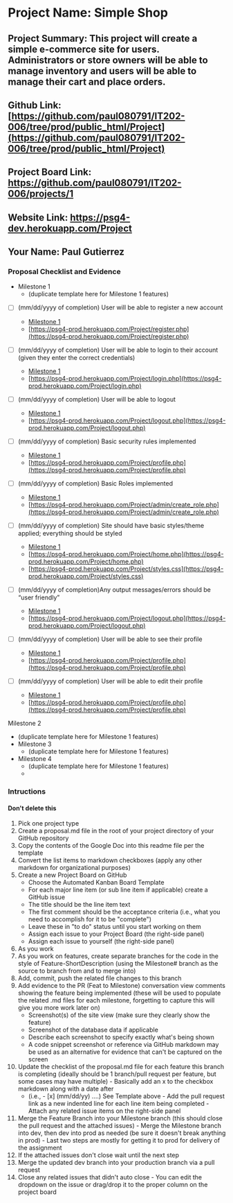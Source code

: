# Project Name: Simple Shop
## Project Summary:  This project will create a simple e-commerce site for users. Administrators or store owners will be able to manage inventory and users will be able to manage their cart and place orders.
## Github Link: [https://github.com/paul080791/IT202-006/tree/prod/public_html/Project](https://github.com/paul080791/IT202-006/tree/prod/public_html/Project)
## Project Board Link: https://github.com/paul080791/IT202-006/projects/1
## Website Link: https://psg4-dev.herokuapp.com/Project
## Your Name: Paul Gutierrez

<!-- Line item / Feature template (use this for each bullet point) -- DO NOT DELETE THIS SECTION


- [ ] \(mm/dd/yyyy of completion) Feature Title (from the proposal bullet point, if it's a sub-point indent it properly)
  -  Link to related .md file: [Link Name](link url)

 End Line item / Feature Template -- DO NOT DELETE THIS SECTION --> 
 
 
### Proposal Checklist and Evidence

- Milestone 1
  - (duplicate template here for Milestone 1 features)
  
- [ ] \(mm/dd/yyyy of completion) User will be able to register a new account
  -  [Milestone 1](https://github.com/paul080791/IT202-006/blob/Milestone1/public_html/Project/milestone1.md)
  -  [https://psg4-prod.herokuapp.com/Project/register.php](https://psg4-prod.herokuapp.com/Project/register.php)
  
- [ ] \(mm/dd/yyyy of completion) User will be able to login to their account (given they enter the correct credentials)
  -  [Milestone 1](https://github.com/paul080791/IT202-006/blob/Milestone1/public_html/Project/milestone1.md)
  -  [https://psg4-prod.herokuapp.com/Project/login.php](https://psg4-prod.herokuapp.com/Project/login.php)  
  
- [ ] \(mm/dd/yyyy of completion) User will be able to logout
  -  [Milestone 1](https://github.com/paul080791/IT202-006/blob/Milestone1/public_html/Project/milestone1.md)
  -  [https://psg4-prod.herokuapp.com/Project/logout.php](https://psg4-prod.herokuapp.com/Project/logout.php)
- [ ] \(mm/dd/yyyy of completion) Basic security rules implemented
  -  [Milestone 1](https://github.com/paul080791/IT202-006/blob/Milestone1/public_html/Project/milestone1.md)
  -  [https://psg4-prod.herokuapp.com/Project/profile.php](https://psg4-prod.herokuapp.com/Project/profile.php)
- [ ] \(mm/dd/yyyy of completion) Basic Roles implemented
  -  [Milestone 1](https://github.com/paul080791/IT202-006/blob/Milestone1/public_html/Project/milestone1.md)
  -  [https://psg4-prod.herokuapp.com/Project/admin/create_role.php](https://psg4-prod.herokuapp.com/Project/admin/create_role.php)
- [ ] \(mm/dd/yyyy of completion) Site should have basic styles/theme applied; everything should be styled
  -  [Milestone 1](https://github.com/paul080791/IT202-006/blob/Milestone1/public_html/Project/milestone1.md)
  -  [https://psg4-prod.herokuapp.com/Project/home.php](https://psg4-prod.herokuapp.com/Project/home.php)
  -  [https://psg4-prod.herokuapp.com/Project/styles.css](https://psg4-prod.herokuapp.com/Project/styles.css)

- [ ] \(mm/dd/yyyy of completion)Any output messages/errors should be “user friendly”
  -  [Milestone 1](https://github.com/paul080791/IT202-006/blob/Milestone1/public_html/Project/milestone1.md)
  -  [https://psg4-prod.herokuapp.com/Project/logout.php](https://psg4-prod.herokuapp.com/Project/logout.php)
- [ ] \(mm/dd/yyyy of completion) User will be able to see their profile
  -  [Milestone 1](https://github.com/paul080791/IT202-006/blob/Milestone1/public_html/Project/milestone1.md)
  -  [https://psg4-prod.herokuapp.com/Project/profile.php](https://psg4-prod.herokuapp.com/Project/profile.php)
  
- [ ] \(mm/dd/yyyy of completion) User will be able to edit their profile
  -  [Milestone 1](https://github.com/paul080791/IT202-006/blob/Milestone1/public_html/Project/milestone1.md)
  -  [https://psg4-prod.herokuapp.com/Project/profile.php](https://psg4-prod.herokuapp.com/Project/profile.php)

Milestone 2
  - (duplicate template here for Milestone 1 features)
- Milestone 3
  - (duplicate template here for Milestone 1 features)
- Milestone 4
  - (duplicate template here for Milestone 1 features)
  - 
### Intructions
#### Don't delete this
1. Pick one project type
2. Create a proposal.md file in the root of your project directory of your GitHub repository
3. Copy the contents of the Google Doc into this readme file per the template
4. Convert the list items to markdown checkboxes (apply any other markdown for organizational purposes)
5. Create a new Project Board on GitHub
   - Choose the Automated Kanban Board Template
   - For each major line item (or sub line item if applicable) create a GitHub issue
   - The title should be the line item text
   - The first comment should be the acceptance criteria (i.e., what you need to accomplish for it to be "complete")
   - Leave these in "to do" status until you start working on them
   - Assign each issue to your Project Board (the right-side panel)
   - Assign each issue to yourself (the right-side panel)
6. As you work
  1. As you work on features, create separate branches for the code in the style of Feature-ShortDescription (using the Milestone# branch as the source to branch from and to merge into)
  2. Add, commit, push the related file changes to this branch
  3. Add evidence to the PR (Feat to Milestone) conversation view comments showing the feature being implemented (these will be used to populate the related .md files for each milestone, forgetting to capture this will give you more work later on)
     - Screenshot(s) of the site view (make sure they clearly show the feature)
     - Screenshot of the database data if applicable
     - Describe each screenshot to specify exactly what's being shown
     - A code snippet screenshot or reference via GitHub markdown may be used as an alternative for evidence that can't be captured on the screen
  4. Update the checklist of the proposal.md file for each feature this branch is completing (ideally should be 1 branch/pull request per feature, but some cases may have multiple)
    - Basically add an x to the checkbox markdown along with a date after
      - (i.e.,   - [x] (mm/dd/yy) ....) See Template above
    - Add the pull request link as a new indented line for each line item being completed
    - Attach any related issue items on the right-side panel
  5. Merge the Feature Branch into your Milestone branch (this should close the pull request and the attached issues)
    - Merge the Milestone branch into dev, then dev into prod as needed (be sure it doesn't break anything in prod)
    - Last two steps are mostly for getting it to prod for delivery of the assignment 
  7. If the attached issues don't close wait until the next step
  8. Merge the updated dev branch into your production branch via a pull request
  9. Close any related issues that didn't auto close
    - You can edit the dropdown on the issue or drag/drop it to the proper column on the project board
